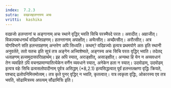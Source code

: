 ```yaml
---
index:  7.2.3
sutra:  वदव्रजहलन्तस्य अचः
vritti:  kashika 
---
```


वदव्रजोः हलन्तानां च अङ्गानाम् अचः स्थाने वृद्धिर् भवति सिचि परस्मैपदे परतः। अवादीत्। अव्राजीत्। विकल्पबाधनार्थं वदिव्रजिग्रहणम्। हलन्तानाम् अपाक्षीत्। अभैत्सीत्। अच्छैत्सीत्। अरौत्सीत्। अत्र योगविभागे सति हलन्तग्रहणम् अन्तरेण अपि सिध्यति। कथम्? वदिव्रज्योः इत्यत्र प्रथमयोगे अतः इति स्थानी अनुवर्तते, ततो यतचः इति सूत्रं तत्र अङ्गेन अज्विशेष्यते, अङ्गस्य अचः सिचि परतः वृद्धिर् भवति। तदेतद् धल्ग्रहणम् हल्समुदायपरिग्रहार्थम्। इह अपि स्यात्, अराङ्क्षीत्, असाङ्क्षीत्। अन्यथा हि येन न अव्यवधानं तेन व्यवहिते ऽपि वचनप्रामाण्यातित्येकेन वर्णेन व्यवधाने स्यात्, अनेकेन हला न स्यात्। उदवोढाम्, उदवोढम् इत्यत्र वहेः सिचि ढत्वसलोपादीनाम् पूर्वत्र असिद्धम् (*8,2.1) इत्यसिद्धत्वात् पूर्वं हलन्तलक्षणा वृद्धिः क्रियते, पश्चाद् ढलोपनिमित्तमोत्वम्। तत्र कृते पुनर् वृद्धिर् न भवति, कृतत्वात्। यत्र त्वकृता वृद्धिः, ओकारस्य एव तत्र भवति, सोढामित्रस्य अपत्यम् सौढामित्रिः इति।

